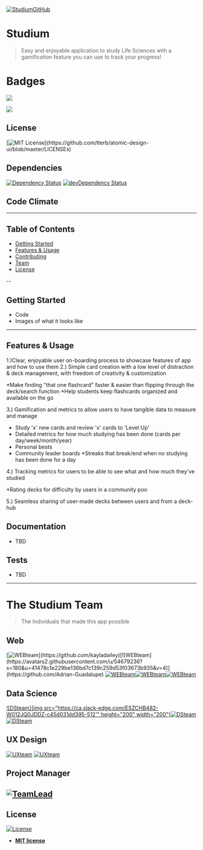 <a href="https://imgbb.com/"><img src="https://i.ibb.co/t3dGfPL/circle-cropped.png" alt="StudiumGitHub"><a>

# Studium 

>Easy and enjoyable application to study Life Sciences with a gamification feature you can use to track your progress!

# Badges
<a href="https://codeclimate.com/github/Lambda-School-Labs/Studium-FE/maintainability"><img src="https://api.codeclimate.com/v1/badges/0c4cc883ef576dd9275c/maintainability" /></a>

<a href="https://codeclimate.com/github/Lambda-School-Labs/Studium-FE/test_coverage"><img src="https://api.codeclimate.com/v1/badges/0c4cc883ef576dd9275c/test_coverage" /></a>

## License
[![MIT License](https://img.shields.io/apm/l/atomic-design-ui.svg?)](https://github.com/tterb/atomic-design-ui/blob/master/LICENSEs)


## Dependencies
 
[![Dependency Status](https://david-dm.org/kayladailey/Studium-FE.svg)](https://david-dm.org/kayladaileyStudium-FE) [![devDependency Status](https://david-dm.org/kayladaileyStudium-FE/dev-status.svg)](https://david-dm.org/yourGitHubName/YourRepoName?type=dev)

## Code Climate



---

## Table of Contents
- [Getting Started](#gettingstarted)
- [Features & Usage](#features)
- [Contributing](#contributing)
- [Team](#team)
- [License](#license)


--

## Getting Started

- Code
- Images of what it looks like

---

## Features & Usage

1.)Clear, enjoyable user on-boarding process to showcase features of app and how to use them 
2.) Simple card creation with a low level of distraction & deck management, with freedom of creativity & customization

*Make finding "that one flashcard" faster & easier than flipping through the deck/search function
*Help students keep flashcards organized and available on the go

3.)  Gamification and metrics to allow users to have tangible data to measure and manage

* Study 'x' new cards and review 'x' cards to 'Level Up'
* Detailed metrics for how much studying has been done (cards per day/week/month/year)
* Personal bests
* Community leader boards
*Streaks that break/end when no studying has been done for a day

4.) Tracking metrics for users to be able to see what and how much they've studied

*Rating decks for difficulty by users in a community poo

5.) Seamless sharing of user-made decks between users and from a deck-hub

## Documentation
- TBD

## Tests 
- TBD
---

# The Studium Team

>  The Individuals that made this app possible

## Web 

 [![WEBteam](https://avatars2.githubusercontent.com/u/49841571?s=180&u=0d8cd25cab84255c5b5d699083f828cd3785a04f&v=4?)](https://github.com/kayladailey)[![WEBteam](https://avatars2.githubusercontent.com/u/54679236?s=180&u=41478c1e229be136bd7c139c259d53f03673b935&v=4)](https://github.com/Adrian-Guadalupe) [![WEBteam](https://avatars0.githubusercontent.com/u/22096240?s=180&u=d3c4d61115a40d5c34d01c9b381a80a3778ed46c&v=4)](https://github.com/sicklesium)[![WEBteam](https://avatars2.githubusercontent.com/u/52601501?s=180&u=2e69a5cbb6093b9eb4cbe45d8ffea013a93ca147&v=4)](https://github.com/emster7013)[![WEBteam](https://avatars1.githubusercontent.com/u/24613193?s=180&u=59264acdf4bd76e4d9d143893ef4c5592c9d2321&v=4)](https://github.com/juniordugue)  

## Data Science
[![DSteam](img src="https://ca.slack-edge.com/ESZCHB482-W012JQ0JDDZ-c45d031dd395-512'" height="200" width="200")](https://github.com/b-whitman)[![DSteam](https://avatars0.githubusercontent.com/u/53185634?s=200&v=4)](https://github.com/dunkelweizen) [![DSteam](https://avatars0.githubusercontent.com/u/18502421?s=200&u=0968b250d7df526da558e489c8b6a3bcca492a0b&v=4)](https://github.com/ameralhomdy) 


## UX Design
[![UXteam](Regina)](https://github.com) [![UXteam](Chad)](https://github.com)


## Project Manager

 [![TeamLead](https://avatars0.githubusercontent.com/u/53539912?s=200&u=2f676643c6a84e8feb7608a375c3c5ca3217e99f&v=4)](https://github.com/AnthonyLopez1120) 
---


## License

[![License](http://img.shields.io/:license-mit-blue.svg?style=flat-square)](http://badges.mit-license.org)

- **[MIT license](http://opensource.org/licenses/mit-license.php)**
